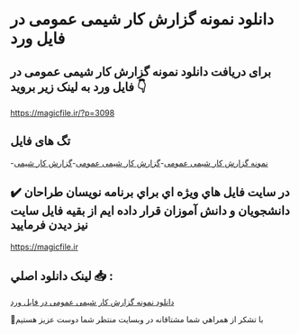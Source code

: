 # دانلود نمونه گزارش کار شیمی عمومی در فایل ورد

## برای دریافت دانلود نمونه گزارش کار شیمی عمومی در فایل ورد به لینک زیر بروید 👇

https://magicfile.ir/?p=3098

## تگ های فایل

-[نمونه گزارش کار شیمی عمومی](https://magicfile.ir/product/%d9%86%d9%85%d9%88%d9%86%d9%87-%da%af%d8%b2%d8%a7%d8%b1%d8%b4-%da%a9%d8%a7%d8%b1-%d8%b4%db%8c%d9%85%db%8c-%d8%b9%d9%85%d9%88%d9%85%db%8c-%d8%af%d8%b1-%d9%81%d8%a7%db%8c%d9%84-%d9%88%d8%b1%d8%af/)-[گزارش کار شیمی عمومی](https://magicfile.ir/product/%d9%86%d9%85%d9%88%d9%86%d9%87-%da%af%d8%b2%d8%a7%d8%b1%d8%b4-%da%a9%d8%a7%d8%b1-%d8%b4%db%8c%d9%85%db%8c-%d8%b9%d9%85%d9%88%d9%85%db%8c-%d8%af%d8%b1-%d9%81%d8%a7%db%8c%d9%84-%d9%88%d8%b1%d8%af/)-[گزارش کار شیمی](https://magicfile.ir/product/%d9%86%d9%85%d9%88%d9%86%d9%87-%da%af%d8%b2%d8%a7%d8%b1%d8%b4-%da%a9%d8%a7%d8%b1-%d8%b4%db%8c%d9%85%db%8c-%d8%b9%d9%85%d9%88%d9%85%db%8c-%d8%af%d8%b1-%d9%81%d8%a7%db%8c%d9%84-%d9%88%d8%b1%d8%af/)

## ✔️ در سايت فايل هاي ويژه اي براي برنامه نويسان طراحان دانشجويان و دانش آموزان قرار داده ايم از بقيه فايل سايت نيز ديدن فرماييد

https://magicfile.ir


## لينک دانلود اصلي 📥 :

[دانلود نمونه گزارش کار شیمی عمومی در فایل ورد](https://magicfile.ir/product/%d9%86%d9%85%d9%88%d9%86%d9%87-%da%af%d8%b2%d8%a7%d8%b1%d8%b4-%da%a9%d8%a7%d8%b1-%d8%b4%db%8c%d9%85%db%8c-%d8%b9%d9%85%d9%88%d9%85%db%8c-%d8%af%d8%b1-%d9%81%d8%a7%db%8c%d9%84-%d9%88%d8%b1%d8%af/) 


🙏با تشکر از همراهي شما مشتاقانه در وبسایت منتظر شما دوست عزیز هستیم

